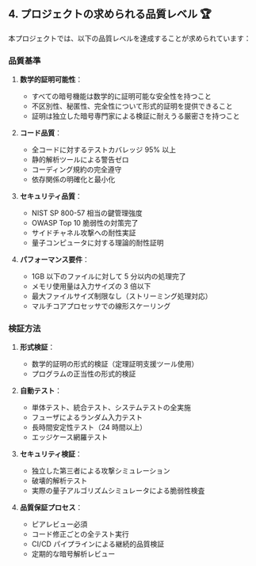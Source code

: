 ## 4. プロジェクトの求められる品質レベル 🏆

本プロジェクトでは、以下の品質レベルを達成することが求められています：

### 品質基準

1. **数学的証明可能性**：

   - すべての暗号機能は数学的に証明可能な安全性を持つこと
   - 不区別性、秘匿性、完全性について形式的証明を提供できること
   - 証明は独立した暗号専門家による検証に耐えうる厳密さを持つこと

2. **コード品質**：

   - 全コードに対するテストカバレッジ 95% 以上
   - 静的解析ツールによる警告ゼロ
   - コーディング規約の完全遵守
   - 依存関係の明確化と最小化

3. **セキュリティ品質**：

   - NIST SP 800-57 相当の鍵管理強度
   - OWASP Top 10 脆弱性の対策完了
   - サイドチャネル攻撃への耐性実証
   - 量子コンピュータに対する理論的耐性証明

4. **パフォーマンス要件**：
   - 1GB 以下のファイルに対して 5 分以内の処理完了
   - メモリ使用量は入力サイズの 3 倍以下
   - 最大ファイルサイズ制限なし（ストリーミング処理対応）
   - マルチコアプロセッサでの線形スケーリング

### 検証方法

1. **形式検証**：

   - 数学的証明の形式的検証（定理証明支援ツール使用）
   - プログラムの正当性の形式的検証

2. **自動テスト**：

   - 単体テスト、統合テスト、システムテストの全実施
   - フューザによるランダム入力テスト
   - 長時間安定性テスト（24 時間以上）
   - エッジケース網羅テスト

3. **セキュリティ検証**：

   - 独立した第三者による攻撃シミュレーション
   - 破壊的解析テスト
   - 実際の量子アルゴリズムシミュレータによる脆弱性検査

4. **品質保証プロセス**：
   - ピアレビュー必須
   - コード修正ごとの全テスト実行
   - CI/CD パイプラインによる継続的品質検証
   - 定期的な暗号解析レビュー
